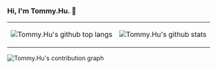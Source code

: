 ### Hi, I'm Tommy.Hu. 👋

<html><table style="margin-left: auto; margin-right: auto;"><tr style="border: none;"><td>

![Tommy.Hu's github top langs](https://github-readme-stats.vercel.app/api/top-langs/?username=freedomdebug&show_icons=true&theme=radical&count_private=true&show_icons=true)
                
</td><td>

![Tommy.Hu's github stats](https://github-readme-stats.vercel.app/api?username=freedomdebug&show_icons=true&theme=radical&count_private=true&show_icons=true)
                
</td></tr></table></html>




![Tommy.Hu's contribution graph](https://activity-graph.herokuapp.com/graph?username=freedomdebug&theme=redical)
